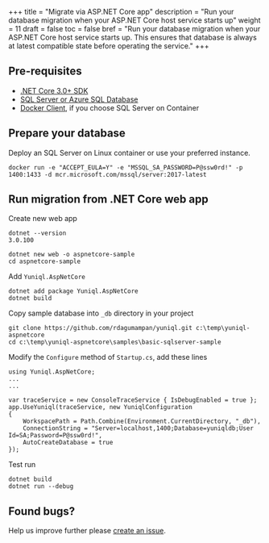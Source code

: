 +++
title = "Migrate via ASP.NET Core app"
description = "Run your database migration when your ASP.NET Core host service starts up"
weight = 11
draft = false
toc = false
bref = "Run your database migration when your ASP.NET Core host service starts up. This ensures that database is always at latest compatible state before operating the service."
+++

## Pre-requisites
- [.NET Core 3.0+ SDK](https://dotnet.microsoft.com/download/dotnet-core/3.0)
- [SQL Server or Azure SQL Database](https://www.microsoft.com/en-us/sql-server/sql-server-downloads)
- [Docker Client](https://www.docker.com/products/docker-desktop), if you choose SQL Server on Container

## Prepare your database

Deploy an SQL Server on Linux container or use your preferred instance.

```console
docker run -e "ACCEPT_EULA=Y" -e "MSSQL_SA_PASSWORD=P@ssw0rd!" -p 1400:1433 -d mcr.microsoft.com/mssql/server:2017-latest
```

## Run migration from .NET Core web app

Create new web app

```console
dotnet --version
3.0.100

dotnet new web -o aspnetcore-sample
cd aspnetcore-sample
```

Add `Yuniql.AspNetCore`

```console
dotnet add package Yuniql.AspNetCore
dotnet build
```

Copy sample database into `_db` directory in your project

```console
git clone https://github.com/rdagumampan/yuniql.git c:\temp\yuniql-aspnetcore
cd c:\temp\yuniql-aspnetcore\samples\basic-sqlserver-sample
```
	
Modify the `Configure` method of `Startup.cs`, add these lines
	
```console
using Yuniql.AspNetCore;
...
...

var traceService = new ConsoleTraceService { IsDebugEnabled = true };
app.UseYuniql(traceService, new YuniqlConfiguration
{
	WorkspacePath = Path.Combine(Environment.CurrentDirectory, "_db"),
	ConnectionString = "Server=localhost,1400;Database=yuniqldb;User Id=SA;Password=P@ssw0rd!",
	AutoCreateDatabase = true
});
```

Test run

```console
dotnet build
dotnet run --debug
```

## Found bugs?

Help us improve further please [create an issue](https://github.com/rdagumampan/yuniql/issues/new).